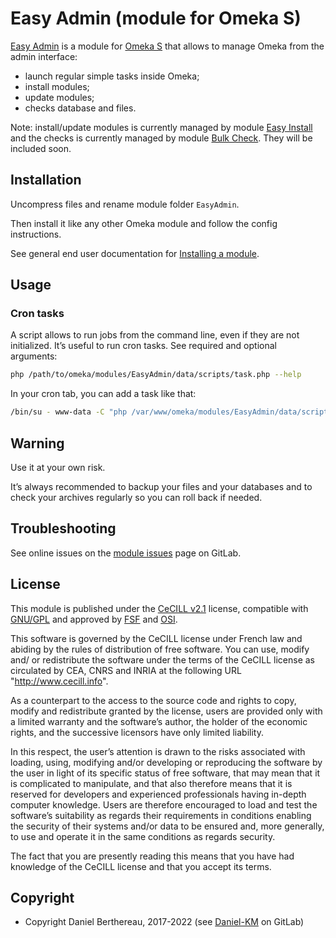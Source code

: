 Easy Admin (module for Omeka S)
===============================

[Easy Admin] is a module for [Omeka S] that allows to manage Omeka from the
admin interface:

- launch regular simple tasks inside Omeka;
- install modules;
- update modules;
- checks database and files.

Note: install/update modules is currently managed by module [Easy Install] and
the checks is currently managed by module [Bulk Check]. They will be included
soon.


Installation
------------

Uncompress files and rename module folder `EasyAdmin`.

Then install it like any other Omeka module and follow the config instructions.

See general end user documentation for [Installing a module].


Usage
-----

### Cron tasks

A script allows to run jobs from the command line, even if they are not
initialized. It’s useful to run cron tasks. See required and optional arguments:

```sh
php /path/to/omeka/modules/EasyAdmin/data/scripts/task.php --help
```

In your cron tab, you can add a task like that:

```sh
/bin/su - www-data -C "php /var/www/omeka/modules/EasyAdmin/data/scripts/task.php" --task MyTask --user-id 1
```


Warning
-------

Use it at your own risk.

It’s always recommended to backup your files and your databases and to check
your archives regularly so you can roll back if needed.


Troubleshooting
---------------

See online issues on the [module issues] page on GitLab.


License
-------

This module is published under the [CeCILL v2.1] license, compatible with
[GNU/GPL] and approved by [FSF] and [OSI].

This software is governed by the CeCILL license under French law and abiding by
the rules of distribution of free software. You can use, modify and/ or
redistribute the software under the terms of the CeCILL license as circulated by
CEA, CNRS and INRIA at the following URL "http://www.cecill.info".

As a counterpart to the access to the source code and rights to copy, modify and
redistribute granted by the license, users are provided only with a limited
warranty and the software’s author, the holder of the economic rights, and the
successive licensors have only limited liability.

In this respect, the user’s attention is drawn to the risks associated with
loading, using, modifying and/or developing or reproducing the software by the
user in light of its specific status of free software, that may mean that it is
complicated to manipulate, and that also therefore means that it is reserved for
developers and experienced professionals having in-depth computer knowledge.
Users are therefore encouraged to load and test the software’s suitability as
regards their requirements in conditions enabling the security of their systems
and/or data to be ensured and, more generally, to use and operate it in the same
conditions as regards security.

The fact that you are presently reading this means that you have had knowledge
of the CeCILL license and that you accept its terms.


Copyright
---------

* Copyright Daniel Berthereau, 2017-2022 (see [Daniel-KM] on GitLab)


[Easy Admin]: https://gitlab.com/Daniel-KM/Omeka-S-module-EasyAdmin
[Omeka S]: https://omeka.org/s
[Easy Install]: https://gitlab.com/Daniel-KM/Omeka-S-module-EasyInstall
[Bulk Check]: https://gitlab.com/Daniel-KM/Omeka-S-module-BulkCheck
[Installing a module]: https://omeka.org/s/docs/user-manual/modules/
[module issues]: https://gitlab.com/Daniel-KM/Omeka-S-module-Cron/issues
[CeCILL v2.1]: https://www.cecill.info/licences/Licence_CeCILL_V2.1-en.html
[GNU/GPL]: https://www.gnu.org/licenses/gpl-3.0.html
[FSF]: https://www.fsf.org
[OSI]: http://opensource.org
[Daniel-KM]: https://gitlab.com/Daniel-KM "Daniel Berthereau"
